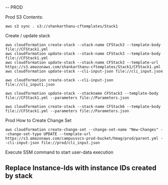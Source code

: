 -- PROD

Prod S3 Contents:

	aws s3 sync . s3://shankarthanu-cftemplates/Stack1

	
Create / update stack

	aws cloudformation create-stack --stack-name CFStack3 --template-body file://CFStack1.yml
	aws cloudformation update-stack --stack-name CFStack3 --template-body file://CFStack1.yml
	aws cloudformation update-stack --stack-name CFStack3 --template-url https://s3.amazonaws.com/shankarthanu-cftemplates/Stack1/CFStack1.yml
	aws cloudformation update-stack --cli-input-json file://cli_input.json

    aws cloudformation create-stack --cli-input-json file://cli_input1.json

    aws cloudformation update-stack --stackname CFStack3 --template-body file://CFStack1.yml --parameters file://Parameters.json

    aws cloudformation create-stack --stack-name CFStack6 --template-body file://CFStack1.yml --parameters file://Parameters.json

Prod How to Create Change Set

    aws cloudformation create-change-set --change-set-name "New-Changes" --change-set-type UPDATE --template-url https://s3.amazonaws.com/campussvcs-prod-bucket/hmag/prod/parent.yml --cli-input-json file://prod/cli_input.json

Execute SSM command to start user-data execution 

## Replace Instance-Ids with instance IDs created by stack ##

    






